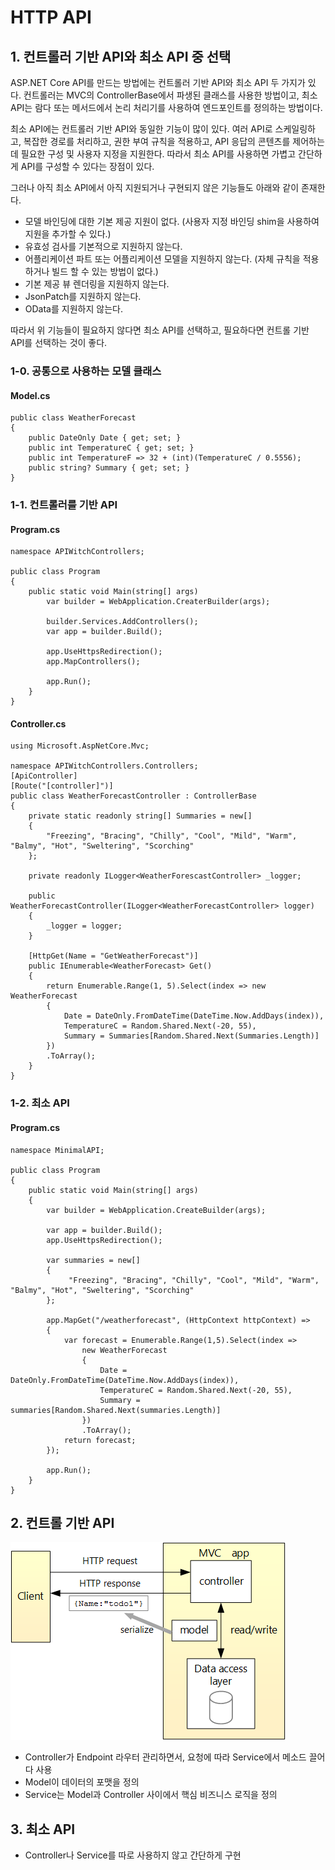 # HTTP API

## 1. 컨트롤러 기반 API와 최소 API 중 선택

ASP.NET Core API를 만드는 방법에는 컨트롤러 기반 API와 최소 API 두 가지가 있다. 컨트롤러는 MVC의 ControllerBase에서 파생된 클래스를 사용한 방법이고, 최소 API는 람다 또는 메서드에서 논리 처리기를 사용하여 엔드포인트를 정의하는 방법이다. 

최소 API에는 컨트롤러 기반 API와 동일한 기능이 많이 있다. 여러 API로 스케일링하고, 복잡한 경로를 처리하고, 권한 부여 규칙을 적용하고, API 응답의 콘텐츠를 제어하는 데 필요한 구성 및 사용자 지정을 지원한다. 따라서 최소 API를 사용하면 가볍고 간단하게 API를 구성할 수 있다는 장점이 있다.

그러나 아직 최소 API에서 아직 지원되거나 구현되지 않은 기능들도 아래와 같이 존재한다.
- 모델 바인딩에 대한 기본 제공 지원이 없다. (사용자 지정 바인딩 shim을 사용하여 지원을 추가할 수 있다.)
- 유효성 검사를 기본적으로 지원하지 않는다.
- 어플리케이션 파트 또는 어플리케이션 모델을 지원하지 않는다. (자체 규칙을 적용하거나 빌드 할 수 있는 방법이 없다.)
- 기본 제공 뷰 렌더링을 지원하지 않는다.
- JsonPatch를 지원하지 않는다.
- OData를 지원하지 않는다.

따라서 위 기능들이 필요하지 않다면 최소 API를 선택하고, 필요하다면 컨트롤 기반 API를 선택하는 것이 좋다.

### 1-0. 공통으로 사용하는 모델 클래스
#### Model.cs

    public class WeatherForecast
    {
        public DateOnly Date { get; set; }
        public int TemperatureC { get; set; }
        public int TemperatureF => 32 + (int)(TemperatureC / 0.5556);
        public string? Summary { get; set; }
    }

### 1-1. 컨트롤러를 기반 API
#### Program.cs
    namespace APIWitchControllers;

    public class Program
    {
        public static void Main(string[] args)
            var builder = WebApplication.CreaterBuilder(args);
    
            builder.Services.AddControllers();
            var app = builder.Build();
    
            app.UseHttpsRedirection();
            app.MapControllers();
    
            app.Run();
        }
    }

#### Controller.cs

    using Microsoft.AspNetCore.Mvc;

    namespace APIWitchControllers.Controllers;
    [ApiController]
    [Route("[controller]")]
    public class WeatherForecastController : ControllerBase
    {
        private static readonly string[] Summaries = new[]
        {
            "Freezing", "Bracing", "Chilly", "Cool", "Mild", "Warm", "Balmy", "Hot", "Sweltering", "Scorching"
        };

        private readonly ILogger<WeatherForescastController> _logger;

        public WeatherForecastController(ILogger<WeatherForecastController> logger)
        {
            _logger = logger;
        }

        [HttpGet(Name = "GetWeatherForecast")]
        public IEnumerable<WeatherForecast> Get()
        {
            return Enumerable.Range(1, 5).Select(index => new WeatherForecast
            {
                Date = DateOnly.FromDateTime(DateTime.Now.AddDays(index)),
                TemperatureC = Random.Shared.Next(-20, 55),
                Summary = Summaries[Random.Shared.Next(Summaries.Length)]
            })
            .ToArray();
        }
    }

### 1-2. 최소 API

#### Program.cs
    namespace MinimalAPI;

    public class Program
    {
        public static void Main(string[] args)
        {
            var builder = WebApplication.CreateBuilder(args);

            var app = builder.Build();
            app.UseHttpsRedirection();
            
            var summaries = new[]
            {
                 "Freezing", "Bracing", "Chilly", "Cool", "Mild", "Warm", "Balmy", "Hot", "Sweltering", "Scorching"
            };

            app.MapGet("/weatherforecast", (HttpContext httpContext) => 
            {
                var forecast = Enumerable.Range(1,5).Select(index => 
                    new WeatherForecast
                    {
                        Date = DateOnly.FromDateTime(DateTime.Now.AddDays(index)),
                        TemperatureC = Random.Shared.Next(-20, 55),
                        Summary = summaries[Random.Shared.Next(summaries.Length)]
                    })
                    .ToArray();
                return forecast;
            });

            app.Run();
        }
    }
    

## 2. 컨트롤 기반 API
![img.png](./img/img.png)
- Controller가 Endpoint 라우터 관리하면서, 요청에 따라 Service에서 메소드 끌어다 사용
- Model이 데이터의 포맷을 정의
- Service는 Model과 Controller 사이에서 핵심 비즈니스 로직을 정의

## 3. 최소 API
- Controller나 Service를 따로 사용하지 않고 간단하게 구현
